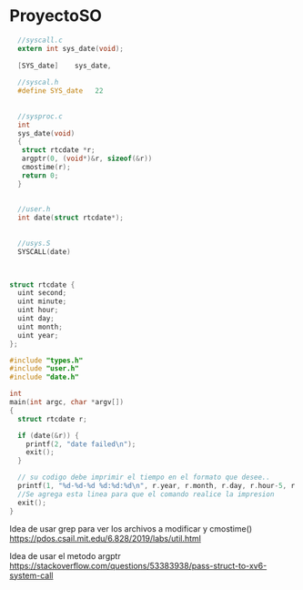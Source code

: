 # ProyectoSO




``` c
  //syscall.c
  extern int sys_date(void);
  
  [SYS_date]    sys_date,
  
  //syscal.h
  #define SYS_date   22
  
  
  //sysproc.c
  int
  sys_date(void)
  {
   struct rtcdate *r;
   argptr(0, (void*)&r, sizeof(&r))
   cmostime(r);
   return 0;
  }
  
  
  //user.h
  int date(struct rtcdate*);
  
  
  //usys.S
  SYSCALL(date)

    
```



```c
struct rtcdate {
  uint second;
  uint minute;
  uint hour;
  uint day;
  uint month;
  uint year;
};


```



```c
#include "types.h"
#include "user.h"
#include "date.h"

int
main(int argc, char *argv[])
{
  struct rtcdate r;

  if (date(&r)) {
    printf(2, "date failed\n");
    exit();
  }

  // su codigo debe imprimir el tiempo en el formato que desee..
  printf(1, "%d-%d-%d %d:%d:%d\n", r.year, r.month, r.day, r.hour-5, r.minute, r.second); 
  //Se agrega esta linea para que el comando realice la impresion
  exit();
}

```

Idea de usar grep para ver los archivos a modificar y cmostime()
https://pdos.csail.mit.edu/6.828/2019/labs/util.html

Idea de usar el metodo argptr  
https://stackoverflow.com/questions/53383938/pass-struct-to-xv6-system-call
